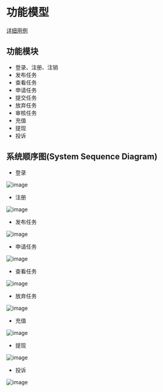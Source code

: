 # 功能模型

[详细用例](../Requirement/Usecase_Diagram.md)

## 功能模块

- 登录、注册、注销
- 发布任务
- 查看任务
- 申请任务
- 提交任务
- 放弃任务
- 审核任务
- 充值
- 提现
- 投诉

## 系统顺序图(System Sequence Diagram)

- 登录

![image](image/image1.png)

- 注册

![image](image/image2.png)

- 发布任务

![image](image/image3.png)

- 申请任务

![image](image/image4.png)

- 查看任务

![image](image/image5.png)



- 放弃任务

![image](image/image7.png)



- 充值

![image](image/image9.png)

- 提现 

![image](image/image10.png)

- 投诉

![image](image/image11.png)
